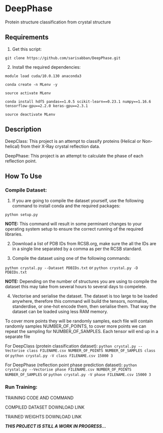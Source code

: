 # DeepPhase
 Protein structure classification from crystal structure

## Requirements
1. Get this script:

`git clone https://github.com/sarisabban/DeepPhase.git`

2. Install the required dependencies:

`module load cuda/10.0.130 anaconda3`

`conda create -n MLenv -y`

`source activate MLenv`

`conda install hdf5 pandas==1.0.5 scikit-learn==0.23.1 numpy==1.16.6 tensorflow-gpu==2.2.0 keras-gpu==2.3.1`

`source deactivate MLenv`

## Description
DeepClass: This project is an attempt to classify proteins (Helical or Non-helical) from their X-Ray crystal reflection data.

DeepPhase: This project is an attempt to calculate the phase of each reflection point.

## How To Use
### Compile Dataset:
1. If you are going to compile the dataset yourself, use the following command to install conda and the required packages:

`python setup.py`

**NOTE:** This command will result in some perminant changes to your operating system setup to ensure the correct running of the required libraries.

2. Download a list of PDB IDs from RCSB.org, make sure the all the IDs are in a single line separated by a comma as per the RCSB standard.

3. Compile the dataset using one of the following commands:

`python crystal.py --Dataset PDBIDs.txt` or `python crystal.py -D PDBIDs.txt`

**NOTE:** Depending on the number of structures you are using to compile the dataset this may take from several hours to several days to compelete.

4. Vectorise and serialise the dataset. The dataset is too large to be loaded anywhere, therefore this command will build the tensors, normalise, standerdise, or one-hot encode them, then serialise them. That way the dataset can be loaded using less RAM memory. 

To cover more points they will be randomly samples, each file will contain randomly samples NUMBER_OF_POINTS, to cover more points we can repeat the sampling for NUMBER_OF_SAMPLES. Each tensor will end up in a separate file

For DeepClass (protein classification dataset):
`python crystal.py --Vectorise class FILENAME.csv NUMBER_OF_POINTS NUMBER_OF_SAMPLES class` or `python crystal.py -V class FILENAME.csv 15000 3`

For DeepPhase (reflection point phase prediction dataset):
`python crystal.py --Vectorise phase FILENAME.csv NUMBER_OF_POINTS NUMBER_OF_SAMPLES` or `python crystal.py -V phase FILENAME.csv 15000 3`

### Run Training:

TRAINING CODE AND COMMAND

COMPILED DATASET DOWNLOAD LINK

TRAINED WEIGHTS DOWNLOAD LINK

***THIS PROJECT IS STILL A WORK IN PROGRESS...***
